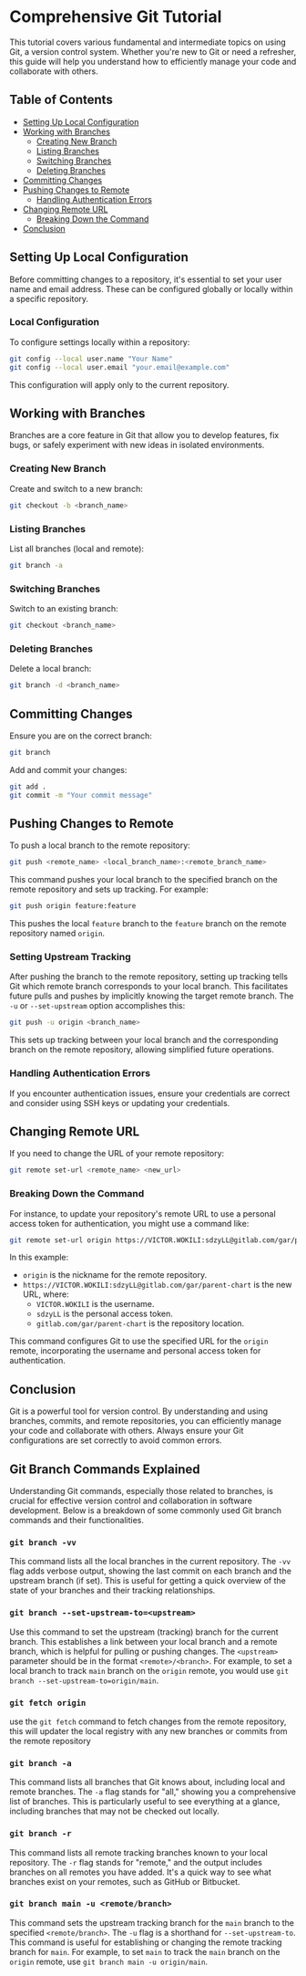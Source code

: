
# Comprehensive Git Tutorial

This tutorial covers various fundamental and intermediate topics on using Git, a version control system. Whether you're new to Git or need a refresher, this guide will help you understand how to efficiently manage your code and collaborate with others.

## Table of Contents

- [Setting Up Local Configuration](#setting-up-local-configuration)
- [Working with Branches](#working-with-branches)
  - [Creating New Branch](#creating-new-branch)
  - [Listing Branches](#listing-branches)
  - [Switching Branches](#switching-branches)
  - [Deleting Branches](#deleting-branches)
- [Committing Changes](#committing-changes)
- [Pushing Changes to Remote](#pushing-changes-to-remote)
  - [Handling Authentication Errors](#handling-authentication-errors)
- [Changing Remote URL](#changing-remote-url)
  - [Breaking Down the Command](#breaking-down-the-command)
- [Conclusion](#conclusion)

## Setting Up Local Configuration

Before committing changes to a repository, it's essential to set your user name and email address. These can be configured globally or locally within a specific repository.

### Local Configuration
To configure settings locally within a repository:

```bash
git config --local user.name "Your Name"
git config --local user.email "your.email@example.com"
```

This configuration will apply only to the current repository.

## Working with Branches

Branches are a core feature in Git that allow you to develop features, fix bugs, or safely experiment with new ideas in isolated environments.

### Creating New Branch

Create and switch to a new branch:

```bash
git checkout -b <branch_name>
```

### Listing Branches

List all branches (local and remote):

```bash
git branch -a
```

### Switching Branches

Switch to an existing branch:

```bash
git checkout <branch_name>
```

### Deleting Branches

Delete a local branch:

```bash
git branch -d <branch_name>
```

## Committing Changes

Ensure you are on the correct branch:

```bash
git branch
```

Add and commit your changes:

```bash
git add .
git commit -m "Your commit message"
```

## Pushing Changes to Remote

To push a local branch to the remote repository:

```bash
git push <remote_name> <local_branch_name>:<remote_branch_name>
```

This command pushes your local branch to the specified branch on the remote repository and sets up tracking. For example:

```bash
git push origin feature:feature
```

This pushes the local `feature` branch to the `feature` branch on the remote repository named `origin`.

### Setting Upstream Tracking

After pushing the branch to the remote repository, setting up tracking tells Git which remote branch corresponds to your local branch. This facilitates future pulls and pushes by implicitly knowing the target remote branch. The `-u` or `--set-upstream` option accomplishes this:

```bash
git push -u origin <branch_name>
```

This sets up tracking between your local branch and the corresponding branch on the remote repository, allowing simplified future operations.


### Handling Authentication Errors

If you encounter authentication issues, ensure your credentials are correct and consider using SSH keys or updating your credentials.

## Changing Remote URL

If you need to change the URL of your remote repository:

```bash
git remote set-url <remote_name> <new_url>
```

### Breaking Down the Command

For instance, to update your repository's remote URL to use a personal access token for authentication, you might use a command like:

```bash
git remote set-url origin https://VICTOR.WOKILI:sdzyLL@gitlab.com/gar/parent-chart
```

In this example:
- `origin` is the nickname for the remote repository.
- `https://VICTOR.WOKILI:sdzyLL@gitlab.com/gar/parent-chart` is the new URL, where:
  - `VICTOR.WOKILI` is the username.
  - `sdzyLL` is the personal access token.
  - `gitlab.com/gar/parent-chart` is the repository location.

This command configures Git to use the specified URL for the `origin` remote, incorporating the username and personal access token for authentication.

## Conclusion

Git is a powerful tool for version control. By understanding and using branches, commits, and remote repositories, you can efficiently manage your code and collaborate with others. Always ensure your Git configurations are set correctly to avoid common errors.


## Git Branch Commands Explained

Understanding Git commands, especially those related to branches, is crucial for effective version control and collaboration in software development. Below is a breakdown of some commonly used Git branch commands and their functionalities.

### `git branch -vv`

This command lists all the local branches in the current repository. The `-vv` flag adds verbose output, showing the last commit on each branch and the upstream branch (if set). This is useful for getting a quick overview of the state of your branches and their tracking relationships.

### `git branch --set-upstream-to=<upstream>`

Use this command to set the upstream (tracking) branch for the current branch. This establishes a link between your local branch and a remote branch, which is helpful for pulling or pushing changes. The `<upstream>` parameter should be in the format `<remote>/<branch>`. For example, to set a local branch to track `main` branch on the `origin` remote, you would use `git branch --set-upstream-to=origin/main`.

### `git fetch origin`

use the `git fetch` command to fetch changes from the remote repository, this will updater the local registry with any new branches or commits from the remote repository

### `git branch -a`

This command lists all branches that Git knows about, including local and remote branches. The `-a` flag stands for "all," showing you a comprehensive list of branches. This is particularly useful to see everything at a glance, including branches that may not be checked out locally.

### `git branch -r`

This command lists all remote tracking branches known to your local repository. The `-r` flag stands for "remote," and the output includes branches on all remotes you have added. It's a quick way to see what branches exist on your remotes, such as GitHub or Bitbucket.

### `git branch main -u <remote/branch>`

This command sets the upstream tracking branch for the `main` branch to the specified `<remote/branch>`. The `-u` flag is a shorthand for `--set-upstream-to`. This command is useful for establishing or changing the remote tracking branch for `main`. For example, to set `main` to track the `main` branch on the `origin` remote, use `git branch main -u origin/main`.
